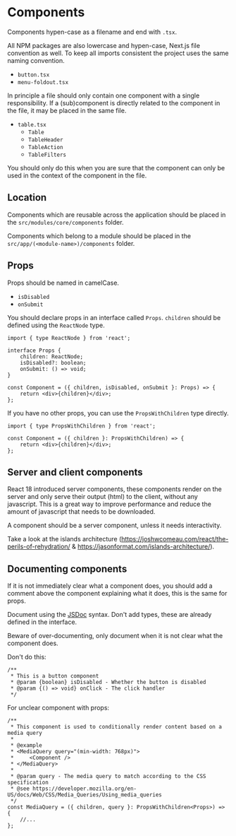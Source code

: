 # Components

Components hypen-case as a filename and end with `.tsx`.

All NPM packages are also lowercase and hypen-case, Next.js file convention as well. To keep all imports consistent the project uses the same naming convention.

-   `button.tsx`
-   `menu-foldout.tsx`

In principle a file should only contain one component with a single responsibility. If a (sub)component is directly related to the component in the file, it may be placed in the same file.

-   `table.tsx`
    -   `Table`
    -   `TableHeader`
    -   `TableAction`
    -   `TableFilters`

You should only do this when you are sure that the component can only be used in the context of the component in the file.

## Location

Components which are reusable across the application should be placed in the `src/modules/core/components` folder.

Components which belong to a module should be placed in the `src/app/(<module-name>)/components` folder.

## Props

Props should be named in camelCase.

-   `isDisabled`
-   `onSubmit`

You should declare props in an interface called `Props`. `children` should be defined using the `ReactNode` type.

```tsx
import { type ReactNode } from 'react';

interface Props {
    children: ReactNode;
    isDisabled?: boolean;
    onSubmit: () => void;
}

const Component = ({ children, isDisabled, onSubmit }: Props) => {
    return <div>{children}</div>;
};
```

If you have no other props, you can use the `PropsWithChildren` type directly.

```tsx
import { type PropsWithChildren } from 'react';

const Component = ({ children }: PropsWithChildren) => {
    return <div>{children}</div>;
};
```

## Server and client components

React 18 introduced server components, these components render on the server and only serve their output (html) to the client, without any javascript. This is a great way to improve performance and reduce the amount of javascript that needs to be downloaded.

A component should be a server component, unless it needs interactivity.

Take a look at the islands architecture (https://joshwcomeau.com/react/the-perils-of-rehydration/ & https://jasonformat.com/islands-architecture/).

## Documenting components

If it is not immediately clear what a component does, you should add a comment above the component explaining what it does, this is the same for props.

Document using the [JSDoc](https://jsdoc.app/) syntax. Don't add types, these are already defined in the interface.

Beware of over-documenting, only document when it is not clear what the component does.

Don't do this:

```tsx
/**
 * This is a button component
 * @param {boolean} isDisabled - Whether the button is disabled
 * @param {() => void} onClick - The click handler
 */
```

For unclear component with props:

```tsx
/**
 * This component is used to conditionally render content based on a media query
 *
 * @example
 * <MediaQuery query="(min-width: 768px)">
 *     <Component />
 * </MediaQuery>
 *
 * @param query - The media query to match according to the CSS specification
 * @see https://developer.mozilla.org/en-US/docs/Web/CSS/Media_Queries/Using_media_queries
 */
const MediaQuery = ({ children, query }: PropsWithChildren<Props>) => {
    //...
};
```
